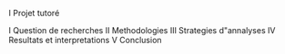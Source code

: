 I Projet tutoré

I Question de recherches
II Methodologies
III Strategies d"annalyses
IV Resultats et interpretations
V Conclusion
